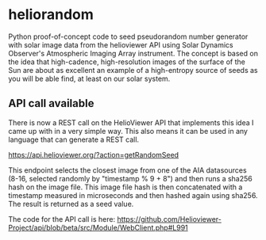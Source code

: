 # heliorandom
Python proof-of-concept code to seed pseudorandom number generator with solar image data from the helioviewer API using Solar Dynamics Observer's Atmospheric Imaging Array instrument. The concept is based on the idea that high-cadence, high-resolution images of the surface of the Sun are about as excellent an example of a high-entropy source of seeds as you will be able find, at least on our solar system.

## API call available
There is now a REST call on the HelioViewer API that implements this idea I came up with in a very simple way. This also means it can be used in any language that can generate a REST call.

https://api.helioviewer.org/?action=getRandomSeed

This endpoint selects the closest image from one of the AIA datasources (8-16, selected randomly by "timestamp % 9 + 8") and then runs a sha256 hash on the image file. This image file hash is then concatenated with a timestamp measured in microseconds and then hashed again using sha256. The result is returned as a seed value.

The code for the API call is here: https://github.com/Helioviewer-Project/api/blob/beta/src/Module/WebClient.php#L991

